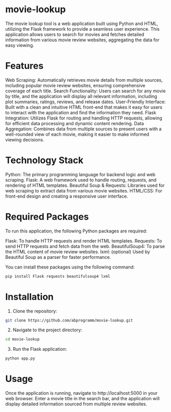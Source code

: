 # movie-lookup
The movie lookup tool is a web application built using Python and HTML, utilizing the Flask framework to provide a seamless user experience. This application allows users to search for movies and fetches detailed information from various movie review websites, aggregating the data for easy viewing.

# Features
Web Scraping: Automatically retrieves movie details from multiple sources, including popular movie review websites, ensuring comprehensive coverage of each title.
Search Functionality: Users can search for any movie by title, and the application will display all relevant information, including plot summaries, ratings, reviews, and release dates.
User-Friendly Interface: Built with a clean and intuitive HTML front-end that makes it easy for users to interact with the application and find the information they need.
Flask Integration: Utilizes Flask for routing and handling HTTP requests, allowing for efficient data processing and dynamic content rendering.
Data Aggregation: Combines data from multiple sources to present users with a well-rounded view of each movie, making it easier to make informed viewing decisions.

# Technology Stack
Python: The primary programming language for backend logic and web scraping.
Flask: A web framework used to handle routing, requests, and rendering of HTML templates.
Beautiful Soup & Requests: Libraries used for web scraping to extract data from various movie websites.
HTML/CSS: For front-end design and creating a responsive user interface.

# Required Packages
To run this application, the following Python packages are required:

Flask: To handle HTTP requests and render HTML templates.
Requests: To send HTTP requests and fetch data from the web.
BeautifulSoup4: To parse the HTML content of movie review websites.
lxml: (optional) Used by Beautiful Soup as a parser for faster performance.

You can install these packages using the following command:
```bash
pip install Flask requests beautifulsoup4 lxml
```
# Installation
1. Clone the repository:
```bash
git clone https://github.com/abprogramm/movie-lookup.git
```
2. Navigate to the project directory:
```bash
cd movie-lookup
```
3. Run the Flask application:
```bash
python app.py
```
# Usage
Once the application is running, navigate to http://localhost:5000 in your web browser. Enter a movie title in the search bar, and the application will display detailed information sourced from multiple review websites.
